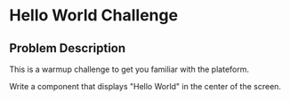 # Hello World Challenge

## Problem Description

This is a warmup challenge to get you familiar with the plateform.

Write a component that displays "Hello World" in the center of the screen.